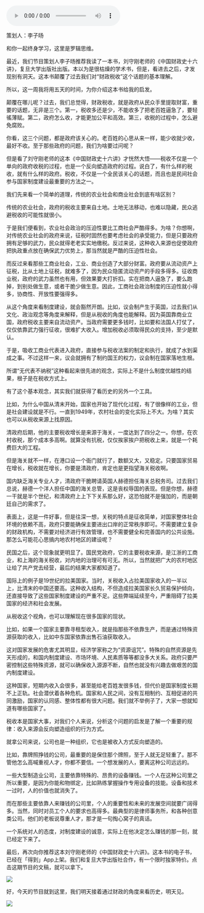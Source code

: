 <audio src="http://igetoss.cdn.igetget.com/mp3/201804/01/201804012242031862283271.mp3" controls="controls">您的浏览器不支持 audio 标签。</audio><p>策划人：李子旸</p><p>和你一起终身学习，这里是罗辑思维。</p><p>最近，我们节目策划人李子旸推荐我读了一本书，刘守刚老师的《中国财政史十六讲》，复旦大学出版社出版。本以为是很枯燥的学术书，但是，看进去之后，才发现别有洞天。这本书颠覆了过去我们对“财政税收”这个话题的基本理解。</p><p>所以，这一周我将用五天的时间，为你介绍这本书给我的启发。</p><p>颠覆在哪儿呢？过去，我们总觉得，财政税收，就是政府从民众手里提取财富，重要的话题，无非是三个。第一，税收多还是少，不能收多了把老百姓逼急了，要轻徭薄赋。第二，政府怎么收，才能更加公平和高效。第三，收税的过程中，怎么避免腐败。</p><p>你看，这三个问题，都是政府该关心的。老百姓的心思从来一样，能少收就少收，最好不收。至于那些政府的问题，我们为啥要过问呢？</p><p>但是看了刘守刚老师的这本《中国财政史十六讲》才恍然大悟——税收不仅是一个单向的政府收税的过程，也是一个反向塑造政府的过程。说白了，有什么样的税收，就有什么样的政府。税收，不仅是一个全民该关心的话题，而且也是民间社会参与国家制度建设最重要的方法之一。</p><p>我们先来看一个简单的道理，传统的农业社会和商业社会到底有啥区别？</p><p>传统的农业社会，政府的税收主要来自土地。土地无法移动，也难以隐藏，民众逃避税收的可能性就很小。</p><p>于是我们便看到，农业社会政治的压迫性要比工商社会严酷得多。为啥？你想啊，对传统农业社会的政府来说，征税时固然也要考虑社会的承受能力，但是只要政府拥有足够的武力，民众就得老老实实地缴税。反过来说，这种收入来源也促使政府把执政重点放在确保武力优势上，那当然就是严酷的压迫性社会。</p><p>而反过来看那些工商业社会，工业、商业创造了大部分财富。政府要从流动资产上征税，比从土地上征税，就难多了，因为民众隐匿流动资产的手段多得多。征收商业税，政府的武力虽然也有用，但效果要大打折扣。实在把商人逼急了，要么跑掉，到别处做生意，或者干脆少做生意。因此，工商社会政治制度的压迫性就小得多，协商性、开放性要强得多。</p><p>从这个角度来看制度建设，就会豁然开朗。比如，议会制产生于英国，过去我们从文化、政治观念等角度来解释，但是从税收的角度也能解释。因为英国靠商业立国，政府税收主要来自流动资产。当政府需要更多钱时，比如要和法国人打仗了，仅仅依靠武力强行征收，很难扩大收入。增加税收必须取得民众的支持，至少是默认。</p><p>于是，吸收工商业代表进入政府，直接参与税收法案的制定和执行，就成了水到渠成之事。不过这样一来，议会就拥有了制约国王的权力，议会制在国家落地生根。</p><p>所谓“无代表不纳税”这种看起来很先进的观念，实际上不是什么制度优越性的结果，根子是在税收方式上。</p><p>有了这个基本观念，其实我们就获得了看历史的另外一个工具。</p><p>比如，为什么中国从清末开始，国家也开始了现代化过程，有了很像样的工业，但是社会建设就是不行。一直到1949年，农村社会的变化实际上不大。为啥？其实也可以从税收来源上找原因。</p><p>清政府后期，他的主要税收增长是来源于海关，一度达到了四分之一。你想，在农村收税，那个成本多高啊。就算没有抗税，仅仅挨家挨户把税收上来，就是一个耗费巨大的工程。</p><p>但是海关就不一样，在港口设一个衙门就行了，数额又大，又稳定。只要国家贸易在增长，税收就在增长，你要是清政府，肯定也是更指望海关税收啊。</p><p>国内缺乏海关专业人才，清政府干脆聘请英国人赫德担任海关总税务司。过去我们总说，赫德一个洋人担任中国的海关总管，这是丧权辱国的表现。但是你想，赫德一干就是半个世纪，和清政府上上下下关系那么好，这恐怕就不是强加的，而是朝廷自己的需求了。</p><p>表面上，这是一件好事，但是往深一想，关税的特点是征收简单，对国家整体社会环境的依赖不高，政府只要能确保主要进出口岸的正常秩序即可。不需要建立复杂的财政机构，不需要对经济进行有效管理，也不需要健全和完善国内的公共设施。那怎么可能花心思搞内地农村地区的建设呢？</p><p>民国之后，这个现象就更明显了。国民党政府，它的主要税收来源，是江浙的工商业，和上海的海关税收，对内地的治理可有可无。所以，当然就把广大的农村地区让给了共产党去经营，最后的结果大家都知道了。</p><p>国际上的例子是19世纪的拉美国家。当时，关税收入占拉美国家收入的一半以上，比清末的中国还要高。这种收入结构，不但造成拉美国家长久贸易保护倾向，还直接导致了这些国家制度建设的严重不足。这些弊端延续至今，严重阻碍了拉美国家的经济和社会发展。</p><p>从税收这个视角，也可以理解现在很多国家的现状。</p><p>比如，如果一个国家主要靠寻租型收入，就是指那些不依靠生产，而是通过特殊资源获取的收入，比如中东国家依靠出售石油获取收入。</p><p>这对国家发展的危害尤其明显，经济学家称之为“资源诅咒”。特殊的自然资源是先天形成的，和国内制度建设、市场环境、人民素质等等都没多大关系。政府只要严密控制这些特殊资源，就可以确保收入源源不断，自然也就没有兴趣去做艰苦的国内制度建设。</p><p>这种国家，短期内收入会很多，甚至能给老百姓发很多钱，但代价是国家制度长期不上正轨。社会潜伏着各种危机。国家和人民之间，没有互相制约、互相促进的共同激励，国家的认同感、整体性都有很大问题。我们就不举例子了，大家一想就知道有哪些国家了。</p><p>税收本是国家大事，对我们个人来说，分析这个问题的启发是了解一个重要的规律：收入来源会反向塑造组织的行为方式。</p><p>就拿公司来说，公司也是一种组织，它也是被收入方式反向塑造的。</p><p>比如，靠牌照挣钱的公司，最重要的是保住那个牌照，至于人就无足轻重了。那不管他怎么高喊重视人才，你都不要信。一个想发展的人，要离这种公司远远的。</p><p>一些大型制造业公司，主要依靠特殊的、昂贵的设备赚钱。一个人在这种公司里之所以重要，是因为你能和物绑定，比如熟练掌握操作专用设备的技能。设备和技术一过时，人的价值也就消失了。</p><p>而在那些主要依靠人来赚钱的公司里，个人的重要性和未来的发展空间就要广阔得多。当然，同时对员工个人的要求也高得多。最典型的是律师事务所，和各种创意类公司。他们的老板说尊重人才，那才是一句掏心窝子的真话。</p><p>一个系统对人的态度，对制度建设的诚意，实际上在他决定怎么赚钱的那一刻，就已经定下来了。</p><p>最后，再次向你推荐这本刘守刚老师的《中国财政史十六讲》。这本书的电子书，已经在「得到」App上架。我们和复旦大学出版社合作，有一个限时独家特价。点击这期节目的文稿，就可以拿下。</p><img src="https://piccdn.igetget.com/img/201804/02/201804020025056815024678.jpg" /><p>好，今天的节目就到这里，我们明天接着通过财政的角度来看历史，明天见。</p><img src="https://piccdn.igetget.com/img/201804/01/201804012301481206193892.jpg" />